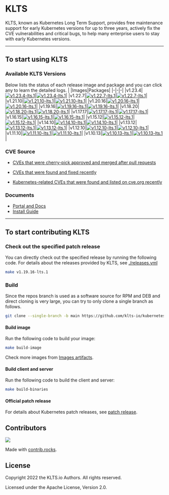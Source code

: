 

# KLTS
KLTS, known as Kubernetes Long Term Support, provides free maintenance support for early Kubernetes versions for up to three years, actively fix the CVE vulnerabilities and critical bugs, to help many enterprise users to stay with early Kubernetes versions.

----

## To start using KLTS

### Available KLTS Versions
Below lists the status of each release image and package and you can click any to learn the detailed logs.
| |Images|Packages|
|-|-|-|
|v1.23.4|[![v1.23.4-lts.1](https://img.shields.io/github/workflow/status/klts-io/kubernetes-lts/Releases%20Images/v1.23.4-lts.1?label=v1.23.4-lts.1%20Releases%20Images)](https://klts.io/docs/kubernetes/releases/v1.23/v1.23.4-lts.1/)|[![v1.23.4-lts.1](https://img.shields.io/github/workflow/status/klts-io/kubernetes-lts/Releases%20Packages/v1.23.4-lts.1?label=v1.23.4-lts.1%20Releases%20Packages)](https://klts.io/docs/kubernetes/releases/v1.23/v1.23.4-lts.1/)|
|v1.22.7|[![v1.22.7-lts.1](https://img.shields.io/github/workflow/status/klts-io/kubernetes-lts/Releases%20Images/v1.22.7-lts.1?label=v1.22.7-lts.1%20Releases%20Images)](https://klts.io/docs/kubernetes/releases/v1.22/v1.22.7-lts.1/)|[![v1.22.7-lts.1](https://img.shields.io/github/workflow/status/klts-io/kubernetes-lts/Releases%20Packages/v1.22.7-lts.1?label=v1.22.7-lts.1%20Releases%20Packages)](https://klts.io/docs/kubernetes/releases/v1.22/v1.22.7-lts.1/)|
|v1.21.10|[![v1.21.10-lts.1](https://img.shields.io/github/workflow/status/klts-io/kubernetes-lts/Releases%20Images/v1.21.10-lts.1?label=v1.21.10-lts.1%20Releases%20Images)](https://klts.io/docs/kubernetes/releases/v1.21/v1.21.10-lts.1/)|[![v1.21.10-lts.1](https://img.shields.io/github/workflow/status/klts-io/kubernetes-lts/Releases%20Packages/v1.21.10-lts.1?label=v1.21.10-lts.1%20Releases%20Packages)](https://klts.io/docs/kubernetes/releases/v1.21/v1.21.10-lts.1/)|
|v1.20.16|[![v1.20.16-lts.1](https://img.shields.io/github/workflow/status/klts-io/kubernetes-lts/Releases%20Images/v1.20.16-lts.1?label=v1.20.16-lts.1%20Releases%20Images)](https://klts.io/docs/kubernetes/releases/v1.20/v1.20.16-lts.1/)|[![v1.20.16-lts.1](https://img.shields.io/github/workflow/status/klts-io/kubernetes-lts/Releases%20Packages/v1.20.16-lts.1?label=v1.20.16-lts.1%20Releases%20Packages)](https://klts.io/docs/kubernetes/releases/v1.20/v1.20.16-lts.1/)|
|v1.19.16|[![v1.19.16-lts.1](https://img.shields.io/github/workflow/status/klts-io/kubernetes-lts/Releases%20Images/v1.19.16-lts.1?label=v1.19.16-lts.1%20Releases%20Images)](https://klts.io/docs/kubernetes/releases/v1.19/v1.19.16-lts.1/)|[![v1.19.16-lts.1](https://img.shields.io/github/workflow/status/klts-io/kubernetes-lts/Releases%20Packages/v1.19.16-lts.1?label=v1.19.16-lts.1%20Releases%20Packages)](https://klts.io/docs/kubernetes/releases/v1.19/v1.19.16-lts.1/)|
|v1.18.20|[![v1.18.20-lts.1](https://img.shields.io/github/workflow/status/klts-io/kubernetes-lts/Releases%20Images/v1.18.20-lts.1?label=v1.18.20-lts.1%20Releases%20Images)](https://klts.io/docs/kubernetes/releases/v1.18/v1.18.20-lts.1/)|[![v1.18.20-lts.1](https://img.shields.io/github/workflow/status/klts-io/kubernetes-lts/Releases%20Packages/v1.18.20-lts.1?label=v1.18.20-lts.1%20Releases%20Packages)](https://klts.io/docs/kubernetes/releases/v1.18/v1.18.20-lts.1/)|
|v1.17.17|[![v1.17.17-lts.1](https://img.shields.io/github/workflow/status/klts-io/kubernetes-lts/Releases%20Images/v1.17.17-lts.1?label=v1.17.17-lts.1%20Releases%20Images)](https://klts.io/docs/kubernetes/releases/v1.17/v1.17.17-lts.1/)|[![v1.17.17-lts.1](https://img.shields.io/github/workflow/status/klts-io/kubernetes-lts/Releases%20Packages/v1.17.17-lts.1?label=v1.17.17-lts.1%20Releases%20Packages)](https://klts.io/docs/kubernetes/releases/v1.17/v1.17.17-lts.1/)|
|v1.16.15|[![v1.16.15-lts.1](https://img.shields.io/github/workflow/status/klts-io/kubernetes-lts/Releases%20Images/v1.16.15-lts.1?label=v1.16.15-lts.1%20Releases%20Images)](https://klts.io/docs/kubernetes/releases/v1.16/v1.16.15-lts.1/)|[![v1.16.15-lts.1](https://img.shields.io/github/workflow/status/klts-io/kubernetes-lts/Releases%20Packages/v1.16.15-lts.1?label=v1.16.15-lts.1%20Releases%20Packages)](https://klts.io/docs/kubernetes/releases/v1.16/v1.16.15-lts.1/)|
|v1.15.12|[![v1.15.12-lts.1](https://img.shields.io/github/workflow/status/klts-io/kubernetes-lts/Releases%20Images/v1.15.12-lts.1?label=v1.15.12-lts.1%20Releases%20Images)](https://klts.io/docs/kubernetes/releases/v1.15/v1.15.12-lts.1/)|[![v1.15.12-lts.1](https://img.shields.io/github/workflow/status/klts-io/kubernetes-lts/Releases%20Packages/v1.15.12-lts.1?label=v1.15.12-lts.1%20Releases%20Packages)](https://klts.io/docs/kubernetes/releases/v1.15/v1.15.12-lts.1/)|
|v1.14.10|[![v1.14.10-lts.1](https://img.shields.io/github/workflow/status/klts-io/kubernetes-lts/Releases%20Images/v1.14.10-lts.1?label=v1.14.10-lts.1%20Releases%20Images)](https://klts.io/docs/kubernetes/releases/v1.14/v1.14.10-lts.1/)|[![v1.14.10-lts.1](https://img.shields.io/github/workflow/status/klts-io/kubernetes-lts/Releases%20Packages/v1.14.10-lts.1?label=v1.14.10-lts.1%20Releases%20Packages)](https://klts.io/docs/kubernetes/releases/v1.14/v1.14.10-lts.1/)|
|v1.13.12|[![v1.13.12-lts.1](https://img.shields.io/github/workflow/status/klts-io/kubernetes-lts/Releases%20Images/v1.13.12-lts.1?label=v1.13.12-lts.1%20Releases%20Images)](https://klts.io/docs/kubernetes/releases/v1.13/v1.13.12-lts.1/)|[![v1.13.12-lts.1](https://img.shields.io/github/workflow/status/klts-io/kubernetes-lts/Releases%20Packages/v1.13.12-lts.1?label=v1.13.12-lts.1%20Releases%20Packages)](https://klts.io/docs/kubernetes/releases/v1.13/v1.13.12-lts.1/)|
|v1.12.10|[![v1.12.10-lts.1](https://img.shields.io/github/workflow/status/klts-io/kubernetes-lts/Releases%20Images/v1.12.10-lts.1?label=v1.12.10-lts.1%20Releases%20Images)](https://klts.io/docs/kubernetes/releases/v1.12/v1.12.10-lts.1/)|[![v1.12.10-lts.1](https://img.shields.io/github/workflow/status/klts-io/kubernetes-lts/Releases%20Packages/v1.12.10-lts.1?label=v1.12.10-lts.1%20Releases%20Packages)](https://klts.io/docs/kubernetes/releases/v1.12/v1.12.10-lts.1/)|
|v1.11.10|[![v1.11.10-lts.1](https://img.shields.io/github/workflow/status/klts-io/kubernetes-lts/Releases%20Images/v1.11.10-lts.1?label=v1.11.10-lts.1%20Releases%20Images)](https://klts.io/docs/kubernetes/releases/v1.11/v1.11.10-lts.1/)|[![v1.11.10-lts.1](https://img.shields.io/github/workflow/status/klts-io/kubernetes-lts/Releases%20Packages/v1.11.10-lts.1?label=v1.11.10-lts.1%20Releases%20Packages)](https://klts.io/docs/kubernetes/releases/v1.11/v1.11.10-lts.1/)|
|v1.10.13|[![v1.10.13-lts.1](https://img.shields.io/github/workflow/status/klts-io/kubernetes-lts/Releases%20Images/v1.10.13-lts.1?label=v1.10.13-lts.1%20Releases%20Images)](https://klts.io/docs/kubernetes/releases/v1.10/v1.10.13-lts.1/)|[![v1.10.13-lts.1](https://img.shields.io/github/workflow/status/klts-io/kubernetes-lts/Releases%20Packages/v1.10.13-lts.1?label=v1.10.13-lts.1%20Releases%20Packages)](https://klts.io/docs/kubernetes/releases/v1.10/v1.10.13-lts.1/)|

### CVE Source

- [CVEs that were cherry-pick approved and merged after pull requests](https://github.com/kubernetes/kubernetes/pulls?q=is%3Apr+is%3Amerged+label%3Acherry-pick-approved+CVE)

- [CVEs that were found and fixed recently](https://www.cvedetails.com/vulnerability-list/vendor_id-15867/product_id-34016/Kubernetes-Kubernetes.html)

- [Kubernetes-related CVEs that were found and listed on cve.org recently](https://cve.mitre.org/cgi-bin/cvekey.cgi?keyword=Kubernetes)



### Documents

- [Portal and Docs](https://klts.io/docs/)
- [Install Guide](klts.io/docs/install/)


-----------------------

## To start contributing KLTS

### Check out the specified patch release

You can directly check out the specified release by running the following code. For details about the releases provided by KLTS, see [./releases.yml](https://github.com/klts-io/kubernetes-lts/blob/master/releases.yml)

``` bash
make v1.19.16-lts.1
```

### Build

Since the repos branch is used as a software source for RPM and DEB and direct cloning is very large, you can try to only clone a single branch as follows.

``` bash
git clone --single-branch -b main https://github.com/klts-io/kubernetes-lts
```

#### Build image
Run the following code to build your image:

``` bash
make build-image
```

Check more images from [Images artifacts](https://github.com/orgs/klts-io/packages?repo_name=kubernetes-lts).

#### Build client and server
Run the following code to build the client and server:

``` bash
make build-binaries
```
#### Official patch release
For details about Kubernetes patch releases, see [patch release](https://kubernetes.io/releases/patch-releases/).

## Contributors

<a href="https://github.com/klts-io/kubernetes-lts/graphs/contributors">
  <img src="https://contrib.rocks/image?repo=klts-io/kubernetes-lts" />
</a>

Made with [contrib.rocks](https://contrib.rocks).

## License
Copyright 2022 the KLTS.io Authors. All rights reserved.

Licensed under the Apache License, Version 2.0.
